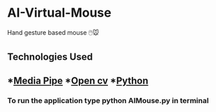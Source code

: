 # AI-Virtual-Mouse
Hand gesture based mouse 🖱️🐭
## Technologies Used 
## *[Media Pipe](https://google.github.io/mediapipe/)  *[Open cv](https://opencv.org/)  *[Python](https://www.python.org/)
### To run the application type python AIMouse.py in terminal
